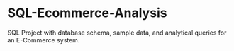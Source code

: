 # SQL-Ecommerce-Analysis
SQL Project with database schema, sample data, and analytical queries for an E-Commerce system.
